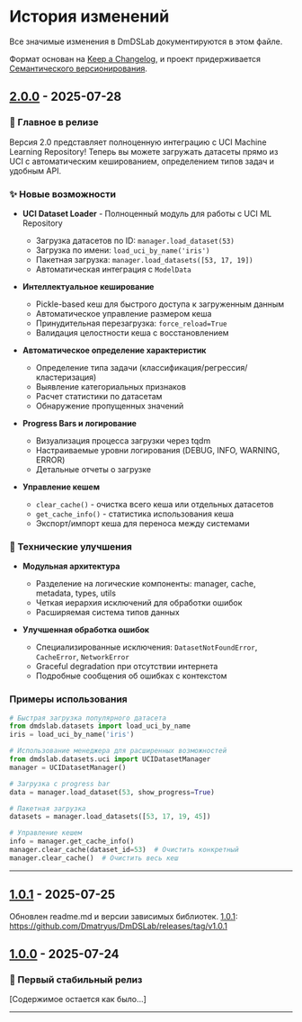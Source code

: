 # История изменений

Все значимые изменения в DmDSLab документируются в этом файле.

Формат основан на [Keep a Changelog](https://keepachangelog.com/ru/1.0.0/),
и проект придерживается [Семантического версионирования](https://semver.org/lang/ru/).

## [2.0.0] - 2025-07-28

### 🎉 Главное в релизе

Версия 2.0 представляет полноценную интеграцию с UCI Machine Learning Repository! Теперь вы можете загружать датасеты прямо из UCI с автоматическим кешированием, определением типов задач и удобным API.

### ✨ Новые возможности

- **UCI Dataset Loader** - Полноценный модуль для работы с UCI ML Repository
  - Загрузка датасетов по ID: `manager.load_dataset(53)`
  - Загрузка по имени: `load_uci_by_name('iris')`
  - Пакетная загрузка: `manager.load_datasets([53, 17, 19])`
  - Автоматическая интеграция с `ModelData`

- **Интеллектуальное кеширование**
  - Pickle-based кеш для быстрого доступа к загруженным данным
  - Автоматическое управление размером кеша
  - Принудительная перезагрузка: `force_reload=True`
  - Валидация целостности кеша с восстановлением

- **Автоматическое определение характеристик**
  - Определение типа задачи (классификация/регрессия/кластеризация)
  - Выявление категориальных признаков
  - Расчет статистики по датасетам
  - Обнаружение пропущенных значений

- **Progress Bars и логирование**
  - Визуализация процесса загрузки через tqdm
  - Настраиваемые уровни логирования (DEBUG, INFO, WARNING, ERROR)
  - Детальные отчеты о загрузке

- **Управление кешем**
  - `clear_cache()` - очистка всего кеша или отдельных датасетов
  - `get_cache_info()` - статистика использования кеша
  - Экспорт/импорт кеша для переноса между системами

### 🔧 Технические улучшения

- **Модульная архитектура**
  - Разделение на логические компоненты: manager, cache, metadata, types, utils
  - Четкая иерархия исключений для обработки ошибок
  - Расширяемая система типов данных

- **Улучшенная обработка ошибок**
  - Специализированные исключения: `DatasetNotFoundError`, `CacheError`, `NetworkError`
  - Graceful degradation при отсутствии интернета
  - Подробные сообщения об ошибках с контекстом

### Примеры использования

```python
# Быстрая загрузка популярного датасета
from dmdslab.datasets import load_uci_by_name
iris = load_uci_by_name('iris')

# Использование менеджера для расширенных возможностей
from dmdslab.datasets.uci import UCIDatasetManager
manager = UCIDatasetManager()

# Загрузка с progress bar
data = manager.load_dataset(53, show_progress=True)

# Пакетная загрузка
datasets = manager.load_datasets([53, 17, 19, 45])

# Управление кешем
info = manager.get_cache_info()
manager.clear_cache(dataset_id=53)  # Очистить конкретный
manager.clear_cache()  # Очистить весь кеш
```

---

## [1.0.1] - 2025-07-25
Обновлен readme.md и версии зависимых библиотек.
[1.0.1]: https://github.com/Dmatryus/DmDSLab/releases/tag/v1.0.1

## [1.0.0] - 2025-07-24

### 🎉 Первый стабильный релиз

[Содержимое остается как было...]

---

[2.0.0]: https://github.com/Dmatryus/DmDSLab/releases/tag/v2.0.0
[1.0.1]: https://github.com/Dmatryus/DmDSLab/releases/tag/v1.0.1
[1.0.0]: https://github.com/Dmatryus/DmDSLab/releases/tag/v1.0.0